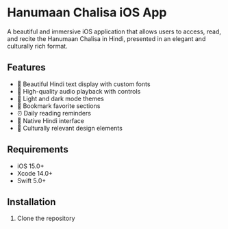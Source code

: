 # Hanumaan Chalisa iOS App

A beautiful and immersive iOS application that allows users to access, read, and recite the Hanumaan Chalisa in Hindi, presented in an elegant and culturally rich format.

## Features

- 📖 Beautiful Hindi text display with custom fonts
- 🎵 High-quality audio playback with controls
- 🌙 Light and dark mode themes
- 🔖 Bookmark favorite sections
- ⏰ Daily reading reminders
- 📱 Native Hindi interface
- 💫 Culturally relevant design elements

## Requirements

- iOS 15.0+
- Xcode 14.0+
- Swift 5.0+

## Installation

1. Clone the repository 